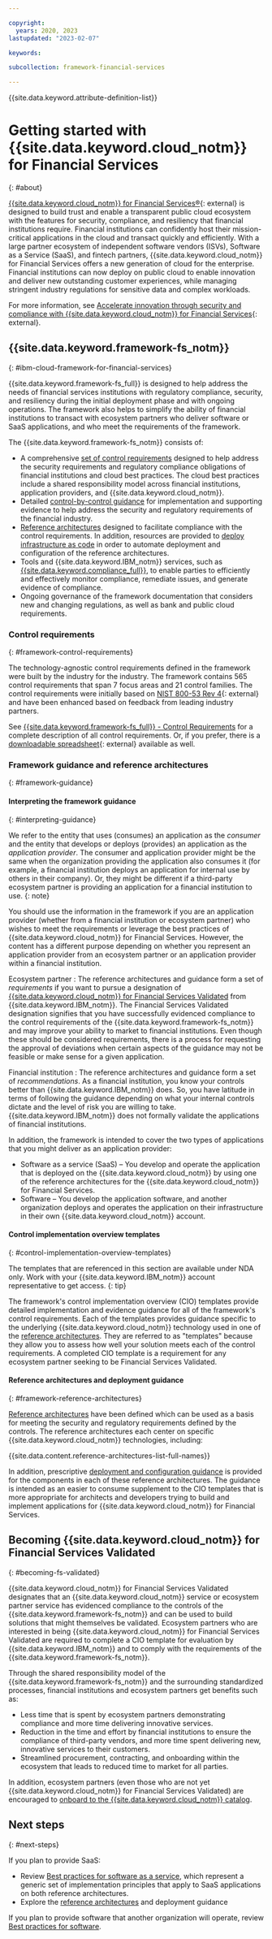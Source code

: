 ```yaml
---

copyright:
  years: 2020, 2023
lastupdated: "2023-02-07"

keywords: 

subcollection: framework-financial-services

---
```


{{site.data.keyword.attribute-definition-list}}

# Getting started with {{site.data.keyword.cloud_notm}} for Financial Services
{: #about}

[{{site.data.keyword.cloud_notm}} for Financial Services®](https://www.ibm.com/cloud/financial-services){: external} is designed to build trust and enable a transparent public cloud ecosystem with the features for security, compliance, and resiliency that financial institutions require. Financial institutions can confidently host their mission-critical applications in the cloud and transact quickly and efficiently. With a large partner ecosystem of independent software vendors (ISVs), Software as a Service (SaaS), and fintech partners, {{site.data.keyword.cloud_notm}} for Financial Services offers a new generation of cloud for the enterprise. Financial institutions can now deploy on public cloud to enable innovation and deliver new outstanding customer experiences, while managing stringent industry regulations for sensitive data and complex workloads.

For more information, see [Accelerate innovation through security and compliance with {{site.data.keyword.cloud_notm}} for Financial Services](https://www.ibm.com/downloads/cas/1OLRGDBA){: external}.

## {{site.data.keyword.framework-fs_notm}}
{: #ibm-cloud-framework-for-financial-services}

{{site.data.keyword.framework-fs_full}} is designed to help address the needs of financial services institutions with regulatory compliance, security, and resiliency during the initial deployment phase and with ongoing operations. The framework also helps to simplify the ability of financial institutions to transact with ecosystem partners who deliver software or SaaS applications, and who meet the requirements of the framework.

The {{site.data.keyword.framework-fs_notm}} consists of:

* A comprehensive [set of control requirements](#framework-control-requirements) designed to help address the security requirements and regulatory compliance obligations of financial institutions and cloud best practices. The cloud best practices include a shared responsibility model across financial institutions, application providers, and {{site.data.keyword.cloud_notm}}.
* Detailed [control-by-control guidance](#framework-guidance) for implementation and supporting evidence to help address the security and regulatory requirements of the financial industry. 
* [Reference architectures](#framework-reference-architectures) designed to facilitate compliance with the control requirements. In addition, resources are provided to [deploy infrastructure as code](/docs/framework-financial-services?topic=framework-financial-services-shared-deploy-infrastructure-as-code) in order to automate deployment and configuration of the reference architectures.
* Tools and {{site.data.keyword.IBM_notm}} services, such as [{{site.data.keyword.compliance_full}}](/docs/framework-financial-services?topic=framework-financial-services-shared-monitoring-compliance), to enable parties to efficiently and effectively monitor compliance, remediate issues, and generate evidence of compliance.
* Ongoing governance of the framework documentation that considers new and changing regulations, as well as bank and public cloud requirements.

### Control requirements
{: #framework-control-requirements}

The technology-agnostic control requirements defined in the framework were built by the industry for the industry. The framework contains 565 control requirements that span 7 focus areas and 21 control families. The control requirements were initially based on [NIST 800-53 Rev 4](https://csrc.nist.gov/Projects/risk-management/sp800-53-controls/release-search#!/800-53?version=4.0){: external} and have been enhanced based on feedback from leading industry partners.

See [{{site.data.keyword.framework-fs_full}} - Control Requirements](/docs/framework-financial-services-controls) for a complete description of all control requirements. Or, if you prefer, there is a [downloadable spreadsheet](https://cloud.ibm.com/media/docs/downloads/framework-financial-services/IBM_Cloud_Framework_for_Financial_Services_-_Control_Requirements_v1.1.0.xlsx){: external} available as well.

### Framework guidance and reference architectures
{: #framework-guidance}

#### Interpreting the framework guidance
{: #interpreting-guidance}

We refer to the entity that uses (consumes) an application as the _consumer_ and the entity that develops or deploys (provides) an application as the _application provider_. The consumer and application provider might be the same when the organization providing the application also consumes it (for example, a financial institution deploys an application for internal use by others in their company). Or, they might be different if a third-party ecosystem partner is providing an application for a financial institution to use.
{: note}

You should use the information in the framework if you are an application provider (whether from a financial institution or ecosystem partner) who wishes to meet the requirements or leverage the best practices of {{site.data.keyword.cloud_notm}} for Financial Services. However, the content has a different purpose depending on whether you represent an application provider from an ecosystem partner or an application provider within a financial institution.

Ecosystem partner
:   The reference architectures and guidance form a set of _requirements_ if you want to pursue a designation of [{{site.data.keyword.cloud_notm}} for Financial Services Validated](#becoming-fs-validated) from {{site.data.keyword.IBM_notm}}. The Financial Services Validated designation signifies that you have successfully evidenced compliance to the control requirements of the {{site.data.keyword.framework-fs_notm}} and may improve your ability to market to financial institutions. Even though these should be considered requirements, there is a process for requesting the approval of deviations when certain aspects of the guidance may not be feasible or make sense for a given application.

Financial institution
:   The reference architectures and guidance form a set of  _recommendations_. As a financial institution, you know your controls better than {{site.data.keyword.IBM_notm}} does. So, you have latitude in terms of following the guidance depending on what your internal controls dictate and the level of risk you are willing to take. {{site.data.keyword.IBM_notm}} does not formally validate the applications of financial institutions.

In addition, the framework is intended to cover the two types of applications that you might deliver as an application provider:

* Software as a service (SaaS) – You develop and operate the application that is deployed on the {{site.data.keyword.cloud_notm}} by using one of the reference architectures for the {{site.data.keyword.cloud_notm}} for Financial Services.
* Software – You develop the application software, and another organization deploys and operates the application on their infrastructure in their own {{site.data.keyword.cloud_notm}} account.

#### Control implementation overview templates
{: #control-implementation-overview-templates}

The templates that are referenced in this section are available under NDA only. Work with your {{site.data.keyword.IBM_notm}} account representative to get access.
{: tip}



The framework's control implementation overview (CIO) templates provide detailed implementation and evidence guidance for all of the framework's control requirements. Each of the templates provides guidance specific to the underlying {{site.data.keyword.cloud_notm}} technology used in one of the [reference architectures](#framework-reference-architectures). They are referred to as "templates" because they allow you to assess how well your solution meets each of the control requirements. A completed CIO template is a requirement for any ecosystem partner seeking to be Financial Services Validated.

#### Reference architectures and deployment guidance
{: #framework-reference-architectures}

[Reference architectures](/docs/framework-financial-services?topic=framework-financial-services-reference-architecture-overview) have been defined which can be used as a basis for meeting the security and regulatory requirements defined by the controls. The reference architectures each center on specific {{site.data.keyword.cloud_notm}} technologies, including:

{{site.data.content.reference-architectures-list-full-names}}

In addition, prescriptive [deployment and configuration guidance](/docs/framework-financial-services?topic=framework-financial-services-shared-deployment-setup-environment) is provided for the components in each of these reference architectures. The guidance is intended as an easier to consume supplement to the CIO templates that is more appropriate for architects and developers trying to build and implement applications for {{site.data.keyword.cloud_notm}} for Financial Services.

## Becoming {{site.data.keyword.cloud_notm}} for Financial Services Validated
{: #becoming-fs-validated}

{{site.data.keyword.cloud_notm}} for Financial Services Validated designates that an {{site.data.keyword.cloud_notm}} service or ecosystem partner service has evidenced compliance to the controls of the {{site.data.keyword.framework-fs_notm}} and can be used to build solutions that might themselves be validated. Ecosystem partners who are interested in being {{site.data.keyword.cloud_notm}} for Financial Services Validated are required to complete a CIO template for evaluation by {{site.data.keyword.IBM_notm}} and to comply with the requirements of the {{site.data.keyword.framework-fs_notm}}.

Through the shared responsibility model of the {{site.data.keyword.framework-fs_notm}} and the surrounding standardized processes, financial institutions and ecosystem partners get benefits such as:

* Less time that is spent by ecosystem partners demonstrating compliance and more time delivering innovative services.
* Reduction in the time and effort by financial institutions to ensure the compliance of third-party vendors, and more time spent delivering new, innovative services to their customers.
* Streamlined procurement, contracting, and onboarding within the ecosystem that leads to reduced time to market for all parties.

In addition, ecosystem partners (even those who are not yet {{site.data.keyword.cloud_notm}} for Financial Services Validated) are encouraged to [onboard to the {{site.data.keyword.cloud_notm}} catalog](/docs/framework-financial-services?topic=framework-financial-services-onboarding-to-catalog).

## Next steps
{: #next-steps}

If you plan to provide SaaS:

* Review [Best practices for software as a service](/docs/framework-financial-services?topic=framework-financial-services-best-practices), which represent a generic set of implementation principles that apply to SaaS applications on both reference architectures.
* Explore the [reference architectures](/docs/framework-financial-services?topic=framework-financial-services-reference-architecture-overview) and deployment guidance

If you plan to provide software that another organization will operate, review [Best practices for software](/docs/framework-financial-services?topic=framework-financial-services-best-practices-software).
